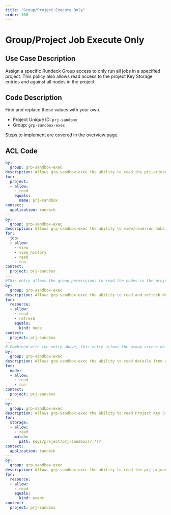 ```yaml
---
title: "Group/Project Execute Only"
order: 300
---
```


# Group/Project Job Execute Only

## Use Case Description

Assign a specific Rundeck Group access to only run all jobs in a specified project.  This policy also allows read access to the project Key Storage entries and against all nodes in the project.

## Code Description
Find and replace these values with your own.
- Project Unique ID: `prj-sandbox`
- Group: `grp-sandbox-exec`

Steps to implement are covered in the [overview page](index.md).

## ACL Code

``` yaml
by:
  group: grp-sandbox-exec
description: Allows grp-sandbox-exec the ability to read the prj-prjoect.
for:
  project:
  - allow:
    - read
    equals:
      name: prj-sandbox
context:
  application: rundeck
---
by:
  group: grp-sandbox-exec
description: Allows grp-sandbox-exec the ability to view/read/run Jobs in the prj-sandbox project.
for:
  job:
  - allow:
    - view
    - view_history
    - read
    - run
context:
  project: prj-sandbox
---
#This entry allows the group permissions to read the nodes in the project.
by:
  group: grp-sandbox-exec
description: Allows grp-sandbox-exec the ability to read and refresh Nodes in the prj-sandbox project.
for:
  resource:
  - allow:
    - read
    - refresh
    equals:
      kind: node
context:
  project: prj-sandbox
---
# Combined with the entry above, this entry allows the group access do specific actions on the nodes returned from the list in the entry above.
by:
  group: grp-sandbox-exec
description: Allows grp-sandbox-exec the ability to read details from and run jobs against Nodes available in the prj-sandbox project.
for:
  node:
  - allow:
    - read
    - run
context:
  project: prj-sandbox
---
by:
  group: grp-sandbox-exec
description: Allows grp-sandbox-exec the ability to read Project Key Storage entries in the prj-sandbox folder and any subfolders.
for:
  storage:
  - allow:
    - read
    match:
      path: keys/project/prj-sandbox(/.*)?
context:
  application: rundeck
---
by:
  group: grp-sandbox-exec
description: Allows grp-sandbox-exec the ability to read the prj-prjoect Activity Log.
for:
  resource:
  - allow:
    - read
    equals:
      kind: event
context:
  project: prj-sandbox
```